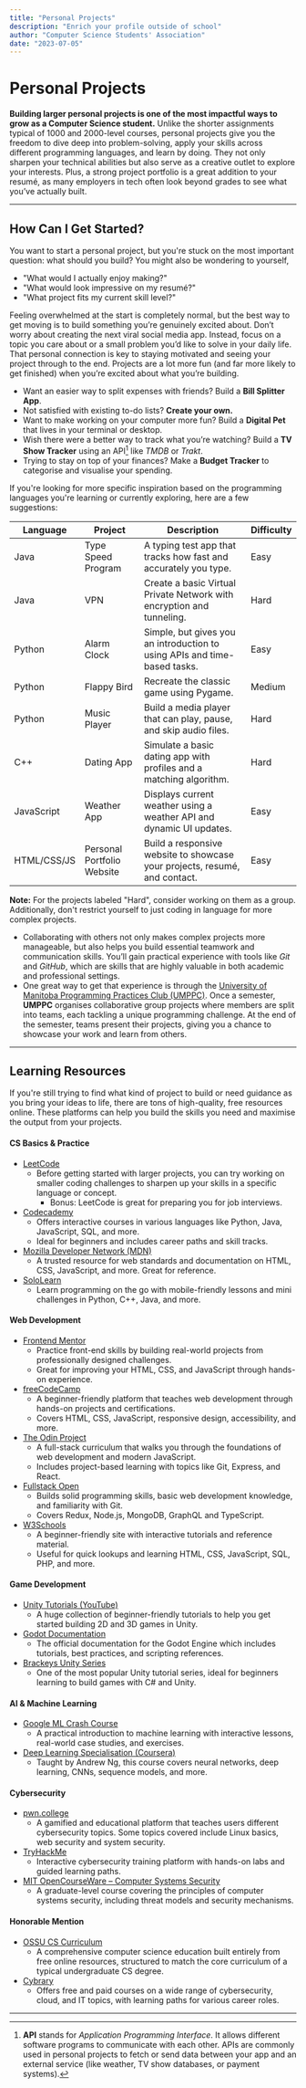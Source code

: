 ```yaml
---
title: "Personal Projects"
description: "Enrich your profile outside of school"
author: "Computer Science Students' Association"
date: "2023-07-05"
---
```


# Personal Projects

**Building larger personal projects is one of the most impactful ways to grow as a Computer Science student.** Unlike the shorter assignments typical of 1000 and 2000-level courses, personal projects give you the freedom to dive deep into problem-solving, apply your skills across different programming languages, and learn by doing. They not only sharpen your technical abilities but also serve as a creative outlet to explore your interests. Plus, a strong project portfolio is a great addition to your resumé, as many employers in tech often look beyond grades to see what you’ve actually built.

- - -
## How Can I Get Started?

You want to start a personal project, but you're stuck on the most important question: what should you build? You might also be wondering to yourself, 
- "What would I actually enjoy making?" 
- "What would look impressive on my resumé?" 
- "What project fits my current skill level?"

Feeling overwhelmed at the start is completely normal, but the best way to get moving is to build something you’re genuinely excited about. Don’t worry about creating the next viral social media app. Instead, focus on a topic you care about or a small problem you’d like to solve in your daily life. That personal connection is key to staying motivated and seeing your project through to the end. Projects are a lot more fun (and far more likely to get finished) when you’re excited about what you’re building.

- Want an easier way to split expenses with friends? Build a **Bill Splitter App**.
- Not satisfied with existing to-do lists? **Create your own.**
- Want to make working on your computer more fun? Build a **Digital Pet** that lives in your terminal or desktop.
- Wish there were a better way to track what you’re watching? Build a **TV Show Tracker** using an API[^1] like *TMDB* or *Trakt*.
- Trying to stay on top of your finances? Make a **Budget Tracker** to categorise and visualise your spending.

If you're looking for more specific inspiration based on the programming languages you're learning or currently exploring, here are a few suggestions:



| Language    | Project                    | Description                                                                | Difficulty |
| ----------- | -------------------------- | -------------------------------------------------------------------------- | ---------- |
| Java        | Type Speed Program         | A typing test app that tracks how fast and accurately you type.            | Easy       |
| Java        | VPN                        | Create a basic Virtual Private Network with encryption and tunneling.      | Hard       |
| Python      | Alarm Clock                | Simple, but gives you an introduction to using APIs and time-based tasks.  | Easy       |
| Python      | Flappy Bird                | Recreate the classic game using Pygame.                                    | Medium     |
| Python      | Music Player               | Build a media player that can play, pause, and skip audio files.           | Hard       |
| C++         | Dating App                 | Simulate a basic dating app with profiles and a matching algorithm.        | Hard       |
| JavaScript  | Weather App                | Displays current weather using a weather API and dynamic UI updates.       | Easy       |
| HTML/CSS/JS | Personal Portfolio Website | Build a responsive website to showcase your projects, resumé, and contact. | Easy       |


**Note:** For the projects labeled "Hard", consider working on them as a group. Additionally, don't restrict yourself to just coding in language for more complex projects.
- Collaborating with others not only makes complex projects more manageable, but also helps you build essential teamwork and communication skills. You’ll gain practical experience with tools like _Git_ and _GitHub_, which are skills that are highly valuable in both academic and professional settings.
- One great way to get that experience is through the [University of Manitoba Programming Practices Club (UMPPC)](https://www.instagram.com/uofmppc/). Once a semester, **UMPPC** organises collaborative group projects where members are split into teams, each tackling a unique programming challenge. At the end of the semester, teams present their projects, giving you a chance to showcase your work and learn from others.
---
## Learning Resources

If you're still trying to find what kind of project to build or need guidance as you bring your ideas to life, there are tons of high-quality, free resources online. These platforms can help you build the skills you need and maximise the output from your projects.
#### CS Basics & Practice
- [LeetCode](https://leetcode.com/)  
	- Before getting started with larger projects, you can try working on smaller coding challenges to sharpen up your skills in a specific language or concept.
		- Bonus: LeetCode is great for preparing you for job interviews.
- [Codecademy](https://www.codecademy.com/)
    - Offers interactive courses in various languages like Python, Java, JavaScript, SQL, and more.
    - Ideal for beginners and includes career paths and skill tracks.
- [Mozilla Developer Network (MDN)](https://developer.mozilla.org/)
    - A trusted resource for web standards and documentation on HTML, CSS, JavaScript, and more. Great for reference.
- [SoloLearn](https://www.sololearn.com/)
    - Learn programming on the go with mobile-friendly lessons and mini challenges in Python, C++, Java, and more.
#### Web Development
- [Frontend Mentor](https://www.frontendmentor.io/)  
	- Practice front-end skills by building real-world projects from professionally designed challenges. 
	- Great for improving your HTML, CSS, and JavaScript through hands-on experience.
- [freeCodeCamp](https://www.freecodecamp.org/) 
	- A beginner-friendly platform that teaches web development through hands-on projects and certifications. 
	- Covers HTML, CSS, JavaScript, responsive design, accessibility, and more.
- [The Odin Project](https://www.theodinproject.com/) 
	- A full-stack curriculum that walks you through the foundations of web development and modern JavaScript.
	- Includes project-based learning with topics like Git, Express, and React.
- [Fullstack Open](https://fullstackopen.com/en/) 
	- Builds solid programming skills, basic web development knowledge, and familiarity with Git.
	- Covers Redux, Node.js, MongoDB, GraphQL and TypeScript.
- [W3Schools](https://www.w3schools.com/)  
    - A beginner-friendly site with interactive tutorials and reference material.
	- Useful for quick lookups and learning HTML, CSS, JavaScript, SQL, PHP, and more.

#### Game Development
- [Unity Tutorials (YouTube)](https://www.youtube.com/results?search_query=unity+beginner+tutorial)
	- A huge collection of beginner-friendly tutorials to help you get started building 2D and 3D games in Unity.
- [Godot Documentation](https://docs.godotengine.org/en/stable/)
	- The official documentation for the Godot Engine which includes tutorials, best practices, and scripting references.
- [Brackeys Unity Series](https://www.youtube.com/user/Brackeys)
	- One of the most popular Unity tutorial series, ideal for beginners learning to build games with C# and Unity.

#### AI & Machine Learning
- [Google ML Crash Course](https://developers.google.com/machine-learning/crash-course)
	- A practical introduction to machine learning with interactive lessons, real-world case studies, and exercises.
- [Deep Learning Specialisation (Coursera)](https://www.coursera.org/specializations/deep-learning)
	- Taught by Andrew Ng, this course covers neural networks, deep learning, CNNs, sequence models, and more.

#### Cybersecurity
- [pwn.college](https://pwn.college)
	- A gamified and educational platform that teaches users different cybersecurity topics. Some topics covered include Linux basics, web security and system security. 
- [TryHackMe](https://tryhackme.com/)
	- Interactive cybersecurity training platform with hands-on labs and guided learning paths.
- [MIT OpenCourseWare – Computer Systems Security](https://ocw.mit.edu/courses/electrical-engineering-and-computer-science/6-858-computer-systems-security-fall-2014/)
	- A graduate-level course covering the principles of computer systems security, including threat models and security mechanisms.

#### Honorable Mention
- [OSSU CS Curriculum](https://github.com/ossu/computer-science)
	- A comprehensive computer science education built entirely from free online resources, structured to match the core curriculum of a typical undergraduate CS degree.
- [Cybrary](https://www.cybrary.it/)
	- Offers free and paid courses on a wide range of cybersecurity, cloud, and IT topics, with learning paths for various career roles.
---
[^1]: **API** stands for *Application Programming Interface*. It allows different software programs to communicate with each other. APIs are commonly used in personal projects to fetch or send data between your app and an external service (like weather, TV show databases, or payment systems).
